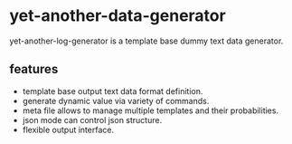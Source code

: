 # yet-another-data-generator

yet-another-log-generator is a template base dummy text data generator.

## features

* template base output text data format definition.
* generate dynamic value via variety of commands.
* meta file allows to manage multiple templates and their probabilities.
* json mode can control json structure.
* flexible output interface.
